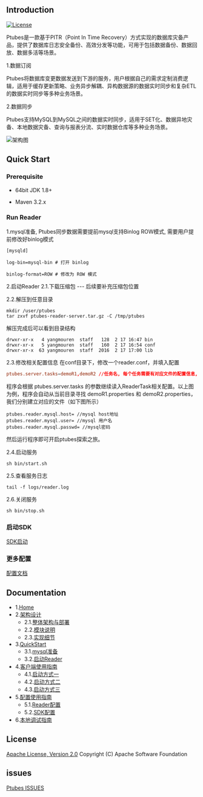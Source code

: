
## Introduction
[![License](https://img.shields.io/badge/license-Apache%202-4EB1BA.svg)](https://www.apache.org/licenses/LICENSE-2.0.html)

Ptubes是一款基于PITR（Point In Time Recovery）方式实现的数据库灾备产品，提供了数据库日志安全备份、高效分发等功能，可用于包括数据备份、数据回放、数据多活等场景。

1.数据订阅

Ptubes将数据库变更数据发送到下游的服务，用户根据自己的需求定制消费逻辑，适用于缓存更新策略、业务异步解耦、异构数据源的数据实时同步和复杂ETL的数据实时同步等多种业务场景。

2.数据同步

Ptubes支持MySQL到MySQL之间的数据实时同步，适用于SET化、数据异地灾备、本地数据灾备、查询与报表分流、实时数据仓库等多种业务场景。

![架构图](https://raw.githubusercontent.com/wiki/meituan/ptubes/images/architecture.png)

## Quick Start

### Prerequisite

* 64bit JDK 1.8+

* Maven 3.2.x

### Run Reader

1.mysql准备, Ptubes同步数据需要提前mysql支持Binlog ROW模式, 需要用户提前修改好binlog模式
```
[mysqld]

log-bin=mysql-bin # 打开 binlog

binlog-format=ROW # 修改为 ROW 模式
```
2.启动Reader
2.1.下载压缩包 --- 后续要补充压缩包位置

2.2.解压到任意目录
```
mkdir /user/ptubes
tar zxvf ptubes-reader-server.tar.gz -C /tmp/ptubes
```
解压完成后可以看到目录结构
```
drwxr-xr-x   4 yangmouren  staff   128  2 17 16:47 bin
drwxr-xr-x   5 yangmouren  staff   160  2 17 16:54 conf
drwxr-xr-x  63 yangmouren  staff  2016  2 17 17:00 lib
```

2.3.修改相关配置信息
在conf目录下，修改一个reader.conf，并填入配置
```ReaderServer.conf
ptubes.server.tasks=demoR1,demoR2 //任务名, 每个任务需要有对应文件的配置信息, 已逗号分隔
```
程序会根据 ptubes.server.tasks 的参数继续读入ReaderTask相关配置。以上图为例，程序会自动从当前目录寻找 demoR1.properties 和 demoR2.properties，我们分别建立对应的文件（如下图所示）
```demoRx.properties
ptubes.reader.mysql.host= //mysql host地址
ptubes.reader.mysql.user= //mysql 用户名
ptubes.reader.mysql.passwd= //mysql密码
```
然后运行程序即可开启ptubes探索之旅。

2.4.启动服务
```
sh bin/start.sh
```
2.5.查看服务日志
```
tail -f logs/reader.log
```
2.6.关闭服务
```
sh bin/stop.sh
```
### 启动SDK
[SDK启动](https://github.com/meituan/ptubes/wiki/%E5%AE%A2%E6%88%B7%E7%AB%AF%E4%BD%BF%E7%94%A8%E6%8C%87%E5%8D%97)
### 更多配置
[配置文档](https://github.com/meituan/ptubes/wiki/%E9%85%8D%E7%BD%AE%E4%BD%BF%E7%94%A8%E6%8C%87%E5%8D%97)

## Documentation
- 1.[Home](https://github.com/meituan/ptubes/wiki)
- 2.[架构设计](https://github.com/meituan/ptubes/wiki/%E6%9E%B6%E6%9E%84%E8%AE%BE%E8%AE%A1)
    - 2.1.[整体架构与部署](https://github.com/meituan/ptubes/wiki/%E6%9E%B6%E6%9E%84%E8%AE%BE%E8%AE%A1#1%E6%95%B4%E4%BD%93%E6%9E%B6%E6%9E%84%E4%B8%8E%E9%83%A8%E7%BD%B2)
    - 2.2.[模块说明](https://github.com/meituan/ptubes/wiki/%E6%9E%B6%E6%9E%84%E8%AE%BE%E8%AE%A1#2%E6%A8%A1%E5%9D%97%E8%AF%B4%E6%98%8E)
    - 2.3.[实现细节](https://github.com/meituan/ptubes/wiki/%E6%9E%B6%E6%9E%84%E8%AE%BE%E8%AE%A1#3%E5%AE%9E%E7%8E%B0%E7%BB%86%E8%8A%82)
- 3.[QuickStart](https://github.com/meituan/ptubes/wiki/QuickStart)
    - 3.1.[mysql准备](https://github.com/meituan/ptubes/wiki/QuickStart#2mysql%E5%87%86%E5%A4%87)
    - 3.2.[启动Reader](https://github.com/meituan/ptubes/wiki/QuickStart#3%E5%90%AF%E5%8A%A8reader)
- 4.[客户端使用指南](https://github.com/meituan/ptubes/wiki/%E5%AE%A2%E6%88%B7%E7%AB%AF%E4%BD%BF%E7%94%A8%E6%8C%87%E5%8D%97)
    - 4.1.[启动方式一](https://github.com/meituan/ptubes/wiki/%E5%AE%A2%E6%88%B7%E7%AB%AF%E4%BD%BF%E7%94%A8%E6%8C%87%E5%8D%97#2%E5%90%AF%E5%8A%A8%E6%96%B9%E5%BC%8F%E4%B8%80)
    - 4.2.[启动方式二](https://github.com/meituan/ptubes/wiki/%E5%AE%A2%E6%88%B7%E7%AB%AF%E4%BD%BF%E7%94%A8%E6%8C%87%E5%8D%97#3%E5%90%AF%E5%8A%A8%E6%96%B9%E5%BC%8F%E4%BA%8C)
    - 4.3.[启动方式三](https://github.com/meituan/ptubes/wiki/%E5%AE%A2%E6%88%B7%E7%AB%AF%E4%BD%BF%E7%94%A8%E6%8C%87%E5%8D%97#4%E5%90%AF%E5%8A%A8%E6%96%B9%E5%BC%8F%E4%B8%89)
- 5.[配置使用指南](https://github.com/meituan/ptubes/wiki/%E9%85%8D%E7%BD%AE%E4%BD%BF%E7%94%A8%E6%8C%87%E5%8D%97)
    - 5.1.[Reader配置](https://github.com/meituan/ptubes/wiki/%E9%85%8D%E7%BD%AE%E4%BD%BF%E7%94%A8%E6%8C%87%E5%8D%97#1reader%E9%85%8D%E7%BD%AE)
    - 5.2.[SDK配置](https://github.com/meituan/ptubes/wiki/%E9%85%8D%E7%BD%AE%E4%BD%BF%E7%94%A8%E6%8C%87%E5%8D%97#2sdk%E9%85%8D%E7%BD%AE)
- 6.[本地调试指南](https://github.com/meituan/ptubes/wiki/%E6%9C%AC%E5%9C%B0%E8%B0%83%E8%AF%95%E6%8C%87%E5%8D%97)

## License
[Apache License, Version 2.0](LICENSE) Copyright (C) Apache Software Foundation

## issues
[Ptubes ISSUES](https://github.com/meituan/ptubes/issues)